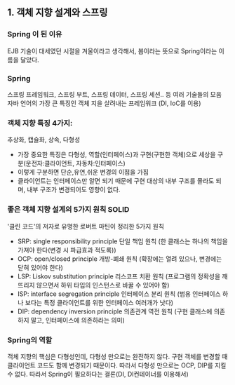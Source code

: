 ## 1. 객체 지향 설계와 스프링
### Spring 이 된 이유 
EJB 기술이 대세였던 시절을 겨울이라고 생각해서, 봄이라는 뜻으로 Spring이라는 이름을 달았다.

### Spring
스프링 프레임워크, 스프링 부트, 스프링 데이터, 스프링 세션.. 등 여러 기술들의 모음
자바 언어의 가장 큰 특징인 객체 지을 살려내는 프레임워크 (DI, IoC를 이용)

### 객체 지향 특징 4가지: 
추상화, 캡슐화, 상속, 다형성 
* 가장 중요한 특징은 다형성, 역할(인터페이스)과 구현(구현한 객체)으로 세상을 구분(운전자:클라이언트, 자동차:인터페이스)
* 이렇게 구분하면 단순,유연,쉬운 변경의 이점을 가짐
* 클라이언트는 인터페이스만 알면 되기 때문에 구현 대상의 내부 구조를 몰라도 되며, 내부 구조가 변경되어도 영향이 없다. 

### 좋은 객체 지향 설계의 5가지 원칙 SOLID
'클린 코드'의 저자로 유명한 로버트 마틴이 정리한 5가지 원칙

* SRP: single responsibility principle 단일 책임 원칙 (한 클래스는 하나의 책임을 가져야 한다(변경 시 파급효과 적도록))
* OCP: open/closed principle 개방-폐쇄 원칙 (확장에는 열려 있으나, 변경에는 닫혀 있어야 한다)
* LSP: Liskov substitution principle 리스코프 치환 원칙 (프로그램의 정확성을 깨뜨리지 않으면서 하위 타입의 인스턴스로 바꿀 수 있어야 함)
* ISP: interface segregation principle 인터페이스 분리 원칙 (범용 인터페이스 하나 보다는 특정 클라이언트를 위한 인터페이스 여러개가 낫다)
* DIP: dependency inversion principle 의존관계 역전 원칙 (구현 클래스에 의존하지 말고, 인터페이스에 의존하라는 의미)

### Spring의 역할
객체 지향의 핵심은 다형성인데, 다형성 만으로는 완전하지 않다.
구현 객체를 변경할 때 클라이언트 코드도 함께 변경되기 때문이다.
따라서 다형성 만으로는 OCP, DIP를 지킬 수 없다. 
따라서 Spring이 필요하다는 결론(DI, DI컨테이너를 이용해서)

